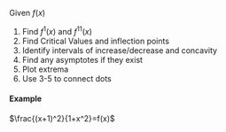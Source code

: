 Given $f(x)$
1. Find $f^1(x)$ and $f^11(x)$
2. Find Critical Values and inflection points
3. Identify intervals of increase/decrease and concavity
4. Find any asymptotes if they exist
5. Plot extrema
6. Use 3-5 to connect dots
#### Example
$\frac{(x+1)^2}{1+x^2}=f(x)$
